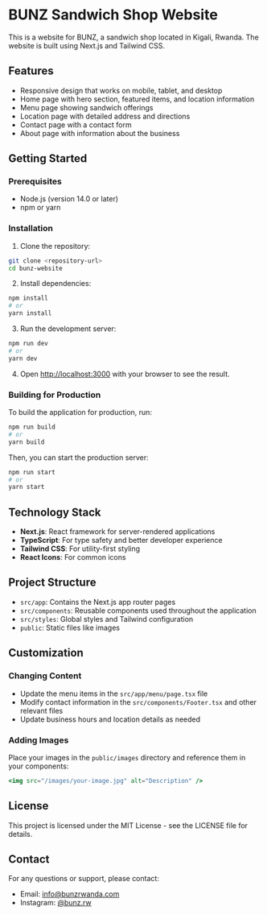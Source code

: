 # BUNZ Sandwich Shop Website

This is a website for BUNZ, a sandwich shop located in Kigali, Rwanda. The website is built using Next.js and Tailwind CSS.

## Features

- Responsive design that works on mobile, tablet, and desktop
- Home page with hero section, featured items, and location information
- Menu page showing sandwich offerings
- Location page with detailed address and directions
- Contact page with a contact form
- About page with information about the business

## Getting Started

### Prerequisites

- Node.js (version 14.0 or later)
- npm or yarn

### Installation

1. Clone the repository:
```bash
git clone <repository-url>
cd bunz-website
```

2. Install dependencies:
```bash
npm install
# or
yarn install
```

3. Run the development server:
```bash
npm run dev
# or
yarn dev
```

4. Open [http://localhost:3000](http://localhost:3000) with your browser to see the result.

### Building for Production

To build the application for production, run:

```bash
npm run build
# or
yarn build
```

Then, you can start the production server:

```bash
npm run start
# or
yarn start
```

## Technology Stack

- **Next.js**: React framework for server-rendered applications
- **TypeScript**: For type safety and better developer experience
- **Tailwind CSS**: For utility-first styling
- **React Icons**: For common icons

## Project Structure

- `src/app`: Contains the Next.js app router pages
- `src/components`: Reusable components used throughout the application
- `src/styles`: Global styles and Tailwind configuration
- `public`: Static files like images

## Customization

### Changing Content

- Update the menu items in the `src/app/menu/page.tsx` file
- Modify contact information in the `src/components/Footer.tsx` and other relevant files
- Update business hours and location details as needed

### Adding Images

Place your images in the `public/images` directory and reference them in your components:

```jsx
<img src="/images/your-image.jpg" alt="Description" />
```

## License

This project is licensed under the MIT License - see the LICENSE file for details.

## Contact

For any questions or support, please contact:

- Email: info@bunzrwanda.com
- Instagram: [@bunz.rw](https://www.instagram.com/bunz.rw/?hl=en) 